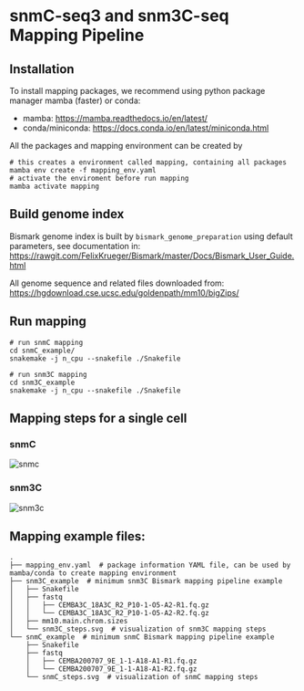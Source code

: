 # snmC-seq3 and snm3C-seq Mapping Pipeline

## Installation
To install mapping packages, we recommend using python package manager mamba (faster) or conda:
- mamba: https://mamba.readthedocs.io/en/latest/
- conda/miniconda: https://docs.conda.io/en/latest/miniconda.html

All the packages and mapping environment can be created by 
```
# this creates a environment called mapping, containing all packages
mamba env create -f mapping_env.yaml
# activate the enviroment before run mapping
mamba activate mapping
```

## Build genome index
Bismark genome index is built by `bismark_genome_preparation` using default parameters, see documentation in:
https://rawgit.com/FelixKrueger/Bismark/master/Docs/Bismark_User_Guide.html

All genome sequence and related files downloaded from:
https://hgdownload.cse.ucsc.edu/goldenpath/mm10/bigZips/

## Run mapping

```
# run snmC mapping
cd snmC_example/
snakemake -j n_cpu --snakefile ./Snakefile

# run snm3C mapping
cd snm3C_example
snakemake -j n_cpu --snakefile ./Snakefile

```

## Mapping steps for a single cell
### snmC
![snmc](https://github.com/lhqing/wmb2023/blob/main/mapping_pipeline/snmC_example/snmC_steps.svg?raw=true)
### snm3C
![snm3c](https://github.com/lhqing/wmb2023/blob/main/mapping_pipeline/snm3C_example/snm3C_steps.svg?raw=true)

## Mapping example files:
```
.
├── mapping_env.yaml  # package information YAML file, can be used by mamba/conda to create mapping environment
├── snm3C_example  # minimum snm3C Bismark mapping pipeline example
│   ├── Snakefile
│   ├── fastq
│   │   ├── CEMBA3C_18A3C_R2_P10-1-O5-A2-R1.fq.gz
│   │   └── CEMBA3C_18A3C_R2_P10-1-O5-A2-R2.fq.gz
│   ├── mm10.main.chrom.sizes
│   └── snm3C_steps.svg  # visualization of snm3C mapping steps
└── snmC_example  # minimum snmC Bismark mapping pipeline example
    ├── Snakefile
    ├── fastq
    │   ├── CEMBA200707_9E_1-1-A18-A1-R1.fq.gz
    │   └── CEMBA200707_9E_1-1-A18-A1-R2.fq.gz
    └── snmC_steps.svg  # visualization of snmC mapping steps
```
